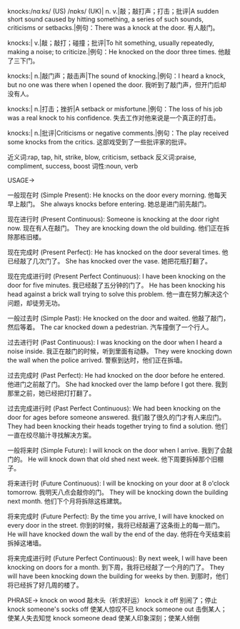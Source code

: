 knocks:/nɑːks/ (US) /nɒks/ (UK)| n. v.|敲；敲打声；打击；批评|A sudden short sound caused by hitting something, a series of such sounds, criticisms or setbacks.|例句：There was a knock at the door. 有人敲门。

knocks:| v.|敲；敲打；碰撞；批评|To hit something, usually repeatedly, making a noise; to criticize.|例句：He knocked on the door three times. 他敲了三下门。

knocks:| n.|敲门声；敲击声|The sound of knocking.|例句：I heard a knock, but no one was there when I opened the door. 我听到了敲门声，但开门后却没有人。

knocks:| n.|打击；挫折|A setback or misfortune.|例句：The loss of his job was a real knock to his confidence. 失去工作对他来说是一个真正的打击。

knocks:| n.|批评|Criticisms or negative comments.|例句：The play received some knocks from the critics. 这部戏受到了一些批评家的批评。


近义词:rap, tap, hit, strike, blow, criticism, setback
反义词:praise, compliment, success, boost
词性:noun, verb


USAGE->

一般现在时 (Simple Present):
He knocks on the door every morning. 他每天早上敲门。
She always knocks before entering. 她总是进门前先敲门。

现在进行时 (Present Continuous):
Someone is knocking at the door right now. 现在有人在敲门。
They are knocking down the old building. 他们正在拆除那栋旧楼。

现在完成时 (Present Perfect):
He has knocked on the door several times. 他已经敲了几次门了。
She has knocked over the vase. 她把花瓶打翻了。

现在完成进行时 (Present Perfect Continuous):
I have been knocking on the door for five minutes. 我已经敲了五分钟的门了。
He has been knocking his head against a brick wall trying to solve this problem. 他一直在努力解决这个问题，却徒劳无功。

一般过去时 (Simple Past):
He knocked on the door and waited. 他敲了敲门，然后等着。
The car knocked down a pedestrian. 汽车撞倒了一个行人。

过去进行时 (Past Continuous):
I was knocking on the door when I heard a noise inside. 我正在敲门的时候，听到里面有动静。
They were knocking down the wall when the police arrived. 警察到达时，他们正在拆墙。

过去完成时 (Past Perfect):
He had knocked on the door before he entered. 他进门之前敲了门。
She had knocked over the lamp before I got there. 我到那里之前，她已经把灯打翻了。

过去完成进行时 (Past Perfect Continuous):
We had been knocking on the door for ages before someone answered. 我们敲了很久的门才有人来应门。
They had been knocking their heads together trying to find a solution. 他们一直在绞尽脑汁寻找解决方案。

一般将来时 (Simple Future):
I will knock on the door when I arrive. 我到了会敲门的。
He will knock down that old shed next week. 他下周要拆掉那个旧棚子。

将来进行时 (Future Continuous):
I will be knocking on your door at 8 o'clock tomorrow. 我明天八点会敲你的门。
They will be knocking down the building next month. 他们下个月将拆除这栋建筑。

将来完成时 (Future Perfect):
By the time you arrive, I will have knocked on every door in the street. 你到的时候，我将已经敲遍了这条街上的每一扇门。
He will have knocked down the wall by the end of the day. 他将在今天结束前拆掉这堵墙。

将来完成进行时 (Future Perfect Continuous):
By next week, I will have been knocking on doors for a month. 到下周，我将已经敲了一个月的门了。
They will have been knocking down the building for weeks by then. 到那时，他们将已经拆了好几周的楼了。



PHRASE->
knock on wood 敲木头（祈求好运）
knock it off 别闹了；停止
knock someone's socks off  使某人惊叹不已
knock someone out  击倒某人；使某人失去知觉
knock someone dead  使某人印象深刻；使某人倾倒


